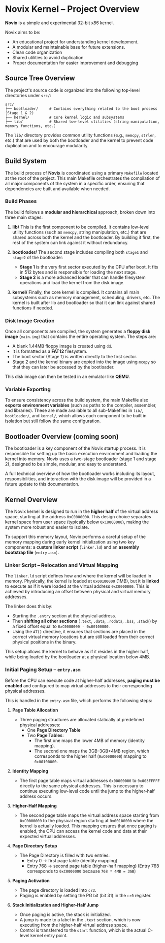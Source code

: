 # Novix Kernel – Project Overview

**Novix** is a simple and experimental 32-bit x86 kernel.

Novix aims to be:
- An educational project for understanding kernel development.
- A modular and maintainable base for future extensions.
- Clean code organization
- Shared utilities to avoid duplication
- Proper documentation for easier improvement and debugging

## Source Tree Overview

The project's source code is organized into the following top-level directories under `src/`:

```
src/
├── bootloader/     # Contains everything related to the boot process (Stage 1 & 2)
├── kernel/         # Core kernel logic and subsystems
├── lib/            # Shared low-level utilities (string manipulation, memory functions, etc.)
```

The `lib/` directory provides common utility functions (e.g., `memcpy`, `strlen`, etc.) that are used by both the bootloader and the kernel to prevent code duplication and to encourage modularity.

## Build System

The build process of **Novix** is coordinated using a primary `Makefile` located at the root of the project. This main Makefile orchestrates the compilation of all major components of the system in a specific order, ensuring that dependencies are built and available when needed.

### Build Phases

The build follows a **modular and hierarchical** approach, broken down into three main stages:

1. **lib/** This is the first component to be compiled. It contains low-level utility functions (such as `memcpy`, string manipulation, etc.) that are shared across both the kernel and the bootloader. By building it first, the rest of the system can link against it without redundancy.

2. **bootloader/** The second stage includes compiling both `stage1` and `stage2` of the bootloader:
   * **Stage 1** is the very first sector executed by the CPU after boot. It fits in 512 bytes and is responsible for loading the next stage.
   * **Stage 2** is a more advanced loader that can handle filesystem operations and load the kernel from the disk image.

3. **kernel/** Finally, the core kernel is compiled. It contains all main subsystems such as memory management, scheduling, drivers, etc. The kernel is built after lib and bootloader so that it can link against shared functions if needed.

### Disk Image Creation

Once all components are compiled, the system generates a **floppy disk image** (`main.img`) that contains the entire operating system. The steps are:

* A blank 1.44MB floppy image is created using `dd`.
* It is formatted as a **FAT12** filesystem.
* The boot sector (Stage 1) is written directly to the first sector.
* Stage 2 and the kernel binary are copied into the image using `mcopy` so that they can later be accessed by the bootloader.

This disk image can then be tested in an emulator like **QEMU**.

### Variable Exporting

To ensure consistency across the build system, the main Makefile also **exports environment variables** (such as paths to the compiler, assembler, and libraries). These are made available to all sub-Makefiles in `lib/`, `bootloader/`, and `kernel/`, which allows each component to be built in isolation but still follow the same configuration.

## Bootloader Overview (coming soon)

The bootloader is a key component of the Novix startup process. It is responsible for setting up the basic execution environment and loading the kernel into memory. Novix uses a two-stage bootloader (stage 1 and stage 2), designed to be simple, modular, and easy to understand.

A full technical overview of how the bootloader works including its layout, responsibilities, and interaction with the disk image will be provided in a future update to this documentation.

## Kernel Overview

The Novix kernel is designed to run in the **higher half** of the virtual address space, starting at the address `0xC0000000`. This design choice separates kernel space from user space (typically below `0xC0000000`), making the system more robust and easier to isolate.

To support this memory layout, Novix performs a careful setup of the memory mapping during early kernel initialization using two key components: a **custom linker script** (`linker.ld`) and an **assembly bootstrap file** (`entry.asm`).

### Linker Script – Relocation and Virtual Mapping

The `linker.ld` script defines how and where the kernel will be loaded in memory. Physically, the kernel is loaded at `0x00100000` (1MB), but it is **linked** to execute as if it were loaded at the virtual address `0xC0000000`. This is achieved by introducing an offset between physical and virtual memory addresses.

The linker does this by:
* Starting the `.entry` section at the physical address.
* Then **shifting all other sections** (`.text`, `.data`, `.rodata`, `.bss`, `.stack`) by a fixed offset equal to `0xC0000000 - 0x00100000`.
* Using the `AT()` directive, it ensures that sections are placed in the correct virtual memory locations but are still loaded from their correct physical positions in the binary.

This setup allows the kernel to behave as if it resides in the higher half, while being loaded by the bootloader at a physical location below 4MB.

### Initial Paging Setup – `entry.asm`

Before the CPU can execute code at higher-half addresses, **paging must be enabled** and configured to map virtual addresses to their corresponding physical addresses.

This is handled in the `entry.asm` file, which performs the following steps:

1. **Page Table Allocation**
   * Three paging structures are allocated statically at predefined physical addresses:
      * One **Page Directory Table**
      * Two **Page Tables**:
         * The first one maps the lower 4MB of memory (identity mapping).
         * The second one maps the 3GB–3GB+4MB region, which corresponds to the higher half (`0xC0000000`) mapping to `0x00100000`.

2. **Identity Mapping**
   * The first page table maps virtual addresses `0x00000000` to `0x003FFFFF` directly to the same physical addresses. This is necessary to continue executing low-level code until the jump to the higher-half address occurs.

3. **Higher-Half Mapping**
   * The second page table maps the virtual address space starting from `0xC0000000` to the physical region starting at `0x00100000` where the kernel is actually loaded. This mapping ensures that once paging is enabled, the CPU can access the kernel code and data at their expected virtual addresses.

4. **Page Directory Setup**
   * The Page Directory is filled with two entries:
      * Entry 0 → first page table (identity mapping)
      * Entry 768 → second page table (higher-half mapping) (Entry 768 corresponds to `0xC0000000` because `768 * 4MB = 3GB`)

5. **Paging Activation**
   * The page directory is loaded into `cr3`.
   * Paging is enabled by setting the PG bit (bit 31) in the `cr0` register.

6. **Stack Initialization and Higher-Half Jump**
   * Once paging is active, the stack is initialized.
   * A jump is made to a label in the `.text` section, which is now executing from the higher-half virtual address space.
   * Control is transferred to the `start` function, which is the actual C-level kernel entry point.